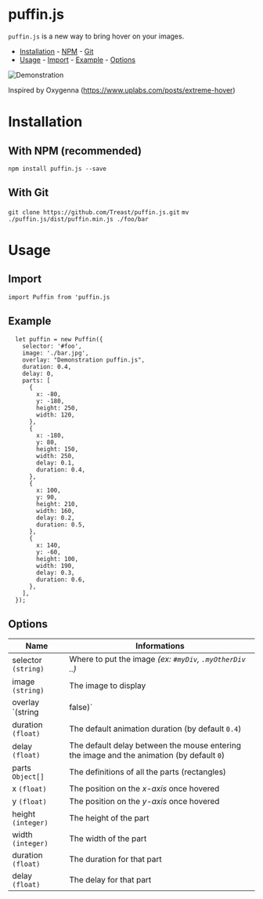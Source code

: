 # puffin.js

`puffin.js` is a new way to bring hover on your images.

- [Installation](#installation) - [NPM](#with-npm-recommended) - [Git](#with-git)
- [Usage](#usage) - [Import](#import) - [Example](#example) - [Options](#options)

![Demonstration](https://i.imgur.com/JGAfbZG.gif)

Inspired by Oxygenna (https://www.uplabs.com/posts/extreme-hover)

# Installation

## With NPM (recommended)

`npm install puffin.js --save`

## With Git

`git clone https://github.com/Treast/puffin.js.git`
`mv ./puffin.js/dist/puffin.min.js ./foo/bar`

# Usage

## Import

`import Puffin from 'puffin.js`

## Example

      let puffin = new Puffin({
        selector: '#foo',
        image: './bar.jpg',
        overlay: "Demonstration puffin.js",
        duration: 0.4,
        delay: 0,
        parts: [
          {
            x: -80,
            y: -180,
            height: 250,
            width: 120,
          },
          {
            x: -180,
            y: 80,
            height: 150,
            width: 250,
            delay: 0.1,
            duration: 0.4,
          },
          {
            x: 100,
            y: 90,
            height: 210,
            width: 160,
            delay: 0.2,
            duration: 0.5,
          },
          {
            x: 140,
            y: -60,
            height: 100,
            width: 190,
            delay: 0.3,
            duration: 0.6,
          },
        ],
      });

## Options

| Name                     | Informations                                                                              |
| ------------------------ | ----------------------------------------------------------------------------------------- |
| selector `(string)`      | Where to put the image _(ex: `#myDiv`, `.myOtherDiv` ..)_                                 |
| image `(string)`         | The image to display                                                                      |
| overlay `(string|false)` | The text displayed on the overlay (any string or `false` to disable)                      |
| duration `(float)`       | The default animation duration (by default `0.4`)                                         |
| delay `(float)`          | The default delay between the mouse entering the image and the animation (by default `0`) |
| parts `Object[]`         | The definitions of all the parts (rectangles)                                             |
| x `(float)`              | The position on the _x-axis_ once hovered                                                 |
| y `(float)`              | The position on the _y-axis_ once hovered                                                 |
| height `(integer)`       | The height of the part                                                                    |
| width `(integer)`        | The width of the part                                                                     |
| duration `(float)`       | The duration for that part                                                                |
| delay `(float)`          | The delay for that part                                                                   |
